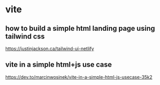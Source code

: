 # vite

## how to build a simple html landing page using tailwind css

https://justinjackson.ca/tailwind-ui-netlify

## vite in a simple html+js use case

https://dev.to/marcinwosinek/vite-in-a-simple-html-js-usecase-35k2
